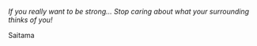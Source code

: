 <i>If you really want to be strong… Stop caring about what your surrounding thinks of you!</i>

Saitama